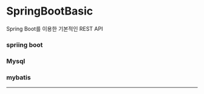 # SpringBootBasic

Spring Boot를 이용한 기본적인 REST API

### spriing boot 
### Mysql
### mybatis
------------------

```

```


